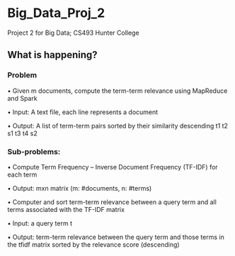 # Big_Data_Proj_2
Project 2 for Big Data; CS493 Hunter College

## What is happening?

### Problem
• Given m documents, compute the term-term relevance using
MapReduce and Spark

• Input: A text file, each line represents a document

• Output: A list of term-term pairs sorted by their similarity descending
t1 t2 s1 t3 t4 s2


### Sub-problems:
• Compute Term Frequency – Inverse Document Frequency (TF-IDF)
for each term

• Output: mxn matrix (m: #documents, n: #terms)

• Computer and sort term-term relevance between a query term and all terms associated with the TF-IDF matrix

• Input: a query term t

• Output: term-term relevance between the query term and those terms in the tfidf matrix sorted by the relevance score (descending)

